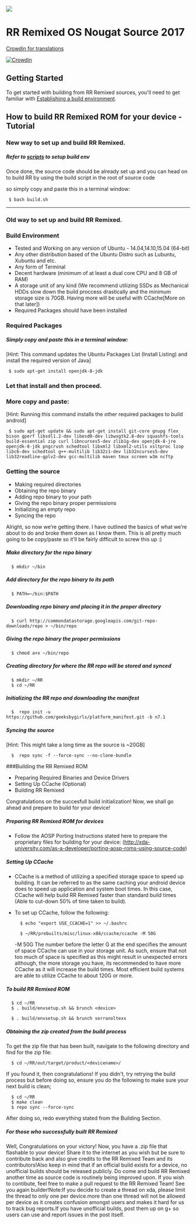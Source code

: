 ![](https://i.imgsafe.org/678946f7a2.png)


RR Remixed OS Nougat Source 2017
===================

[Crowdin for translations](https://crowdin.com/project/resurrectionremix/)

[![Crowdin](https://d322cqt584bo4o.cloudfront.net/resurrectionremix/localized.svg)](https://crowdin.com/project/resurrectionremix)

Getting Started
---------------
To get started with building from RR Remixed sources, you'll need to get
familiar with [Establishing a build environment](http://source.android.com/source/initializing.html).

How to build RR Remixed ROM for your device - Tutorial
--------
### New way to set up and build RR Remixed.

##### Refer to [scripts](https://github.com/akhilnarang/scripts) to setup build env

Once done, the source code should be already set up and you can head on to build RR by using the build script in the root of source code
 
so simply copy and paste this in a terminal window:

     $ bash build.sh

---

### Old way to set up and build RR Remixed.

### Build Environment

- Tested and Working on any version of Ubuntu - 14.04,14.10,15.04 (64-bit)
- Any other distribution based of the Ubuntu Distro such as Lubuntu, Xubuntu and etc.
- Any form of Terminal
- Decent hardware (minimum of at least a dual core CPU and 8 GB of RAM)
- A storage unit of any kind (We recommend utilizing SSDs as Mechanical HDDs slow down the build proccess drastically and the minimum storage size is 70GB. Having more will be useful with CCache[More on that later])
- Required Packages should have been installed

### Required Packages
##### Simply copy and paste this in a terminal window:
[Hint: This command updates the Ubuntu Packages List (Install Listing) and install the required version of Java]

     $ sudo apt-get install openjdk-8-jdk

### Let that install and then proceed.

### More copy and paste:
[Hint: Running this command installs the other required packages to build android]

     $ sudo apt-get update && sudo apt-get install git-core gnupg flex bison gperf libsdl1.2-dev libesd0-dev libwxgtk2.8-dev squashfs-tools build-essential zip curl libncurses5-dev zlib1g-dev openjdk-8-jre openjdk-8-jdk pngcrush schedtool libxml2 libxml2-utils xsltproc lzop libc6-dev schedtool g++-multilib lib32z1-dev lib32ncurses5-dev lib32readline-gplv2-dev gcc-multilib maven tmux screen w3m ncftp

### Getting the source
- Making required directories
- Obtaining the repo binary
- Adding repo binary to your path
- Giving the repo binary proper permissions
- Initializing an empty repo
- Syncing the repo

Alright, so now we’re getting there. I have outlined the basics of what we’re about to do and broke them down as I know them. This is all pretty much going to be copy/paste so it’ll be fairly difficult to screw this up :)

##### Make directory for the repo binary

      $ mkdir ~/bin

##### Add directory for the repo binary to its path

      $ PATH=~/bin:$PATH

##### Downloading repo binary and placing it in the proper directory

      $ curl http://commondatastorage.googleapis.com/git-repo-downloads/repo > ~/bin/repo

##### Giving the repo binary the proper permissions

      $ chmod a+x ~/bin/repo

##### Creating directory for where the RR repo will be stored and synced

      $ mkdir ~/RR
      $ cd ~/RR

##### Initializing the RR repo and downloading the manifest

      $  repo init -u https://github.com/geeksbygirls/platform_manifest.git -b n7.1

##### Syncing the source
[Hint: This might take a long time as the source is ~20GB]

      $  repo sync -f --force-sync --no-clone-bundle

###Building the RR Remixed ROM
- Preparing Required Binaries and Device Drivers
- Setting Up CCache (Optional)
- Building RR Remixed

Congratulations on the succesfull build initialization! Now, we shall go ahead and prepare to build for your device!

##### Preparing RR Remixed ROM for devices
- Follow the AOSP Porting Instructions stated here to prepare the proprietary files for building for your device: (http://xda-university.com/as-a-developer/porting-aosp-roms-using-source-code)

##### Setting Up CCache
- CCache is a method of utilizing a specified storage space to speed up building. It can be referred to as the same caching your android device does to speed up application and system boot times. In this case, CCache will help build RR Remixed faster than standard build times (Able to cut-down 50% of time taken to build).
- To set up CCache, follow the following:


        $ echo "export USE_CCACHE=1" >> ~/.bashrc
      
        $ ~/RR/prebuilts/misc/linux-x86/ccache/ccache -M 50G

     -M 50G
The number before the letter G at the end specifies the amount of space CCache can use in your storage unit. As such, ensure that not too much of space is specified as this might result in unexpected errors although, the more storage you have, its recommended to have more CCache as it will increase the build times. Most efficient build systems are able to utilize CCache to about 120G or more.

##### To build RR Remixed ROM

      $ cd ~/RR
      $ . build/envsetup.sh && brunch <device>

      $ . build/envsetup.sh && brunch serranoltexx

##### Obtaining the zip created from the build process
To get the zip file that has been built, navigate to the following directory and find for the zip file:

      $ cd ~/RR/out/target/product/<devicename>/

If you found it, then congratulations! If you didn't, try retrying the build process but before doing so, ensure you do the following to make sure your next build is clean;

      $ cd ~/RR
      $ make clean
      $ repo sync --force-sync

After doing so, redo everything stated from the Building Section.

##### For those who successfully built RR Remixed

Well, Congratulations on your victory! Now, you have a .zip file that flashable to your device! Share it to the internet as you wish but be sure to contribute back and also give credits to the RR Remixed Team and its contributors!Also keep in mind that if an official build exists for a device, no unofficial builds should be released publicly. Do come and build RR Remixed another time as source code is routinely being improved upon. If you wish to contibute, feel free to make a pull request to the RR Remixed Team! See you again builder!Note:If you decide to create a thread on xda, please limit the thread to only one per device.more than one thread will not be allowed per device as it creates confusion amongst users and makes it hard for us to track bug reports.If you have unofficial builds, post them up on g+ so users can use and report issues in the post itself.

